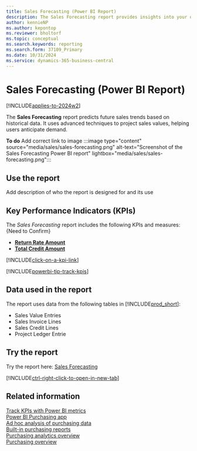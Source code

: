 ```yaml
---
title: Sales Forecasting (Power BI Report)
description: The Sales Forecasting report provides insights into your organization's sales trends and future needs.
author: kennieNP
ms.author: kepontop
ms.reviewer: bholtorf
ms.topic: conceptual
ms.search.keywords: reporting
ms.search.form: 37109_Primary
ms.date: 10/31/2024
ms.service: dynamics-365-business-central
---
```


# Sales Forecasting (Power BI Report)

[!INCLUDE[applies-to-2024w2](includes/applies-to-2024w2.md)]

The **Sales Forecasting** report predicts future sales trends based on historical data. It uses advanced techniques to project sales values, helping users anticipate demand.

**To do** Add correct link to image
:::image type="content" source="media/sales/sales-forecasting.png" alt-text="Screenshot of the Sales Forecasting Power BI report" lightbox="media/sales/sales-forecasting.png":::

## Use the report

Add description of who the report is designed for and its use

## Key Performance Indicators (KPIs)

The *Sales Forecasting* report includes the following KPIs and measures:   
{Need to Confirm}

- [**Return Rate Amount**](purchases-powerbi-kpis.md#return-rate-amount)
- [**Total Credit Amount**](purchases-powerbi-kpis.md#total-credit-amount)

[!INCLUDE[click-on-a-kpi-link](includes/click-on-a-kpi-link.md)] 

[!INCLUDE[powerbi-tip-track-kpis](includes/powerbi-tip-track-kpis.md)]

## Data used in the report

The report uses data from the following tables in [!INCLUDE[prod_short](includes/prod_short.md)]:

- Sales Value Entries
- Sales Invoice Lines
- Sales Credit Lines
- Project Ledger Entrie

## Try the report

Try the report here: [Sales Forecasting](https://businesscentral.dynamics.com?page=37109)

[!INCLUDE[ctrl-right-click-to-open-in-new-tab](includes/ctrl-right-click-to-open-in-new-tab.md)]

## Related information

[Track KPIs with Power BI metrics](track-kpis-with-power-bi-metrics.md)  
[Power BI Purchasing app](purchases-powerbi-app.md)  
[Ad hoc analysis of purchasing data](ad-hoc-analysis-purchasing.md)  
[Built-in purchasing reports](purchase-reports.md)  
[Purchasing analytics overview](purchasing-analytics-overview.md)  
[Purchasing overview](purchasing-manage-purchasing.md)  
